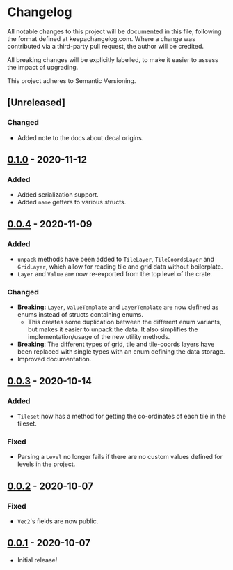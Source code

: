 # Changelog

All notable changes to this project will be documented in this file, following the format defined at keepachangelog.com. Where a change was contributed via a third-party pull request, the author will be credited.

All breaking changes will be explicitly labelled, to make it easier to assess the impact of upgrading.

This project adheres to Semantic Versioning.

## [Unreleased]

### Changed

* Added note to the docs about decal origins.

## [0.1.0] - 2020-11-12

### Added

* Added serialization support.
* Added `name` getters to various structs.

## [0.0.4] - 2020-11-09

### Added 

* `unpack` methods have been added to `TileLayer`, `TileCoordsLayer` and `GridLayer`, which allow for reading tile and grid data without boilerplate.
* `Layer` and `Value` are now re-exported from the top level of the crate.

### Changed

* **Breaking:** `Layer`, `ValueTemplate` and `LayerTemplate` are now defined as enums instead of structs containing enums.
    * This creates some duplication between the different enum variants, but makes it easier to unpack the data. It also simplifies the implementation/usage of the new utility methods.
* **Breaking**: The different types of grid, tile and tile-coords layers have been replaced with single types with an enum defining the data storage.
* Improved documentation.

## [0.0.3] - 2020-10-14

### Added 

* `Tileset` now has a method for getting the co-ordinates of each tile in the tileset.

### Fixed

* Parsing a `Level` no longer fails if there are no custom values defined for levels in the project.

## [0.0.2] - 2020-10-07

### Fixed

* `Vec2`'s fields are now public.

## [0.0.1] - 2020-10-07

* Initial release!

[Upcoming]: https://github.com/17cupsofcoffee/ogmo3/compare/0.1.0..HEAD
[0.1.0]: https://github.com/17cupsofcoffee/ogmo3/compare/0.0.4..0.1.0
[0.0.4]: https://github.com/17cupsofcoffee/ogmo3/compare/0.0.3..0.0.4
[0.0.3]: https://github.com/17cupsofcoffee/ogmo3/compare/0.0.2..0.0.3
[0.0.2]: https://github.com/17cupsofcoffee/ogmo3/compare/0.0.1..0.0.2
[0.0.1]: https://github.com/17cupsofcoffee/ogmo3/compare/41a781f..0.0.1